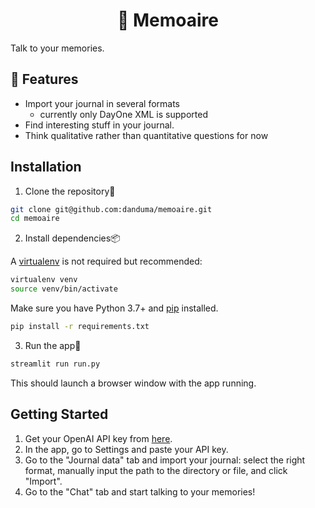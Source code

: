 <h1 align="center">
📓 Memoaire
</h1>

Talk to your memories. 

## 🔧 Features

- Import your journal in several formats
    - currently only DayOne XML is supported
- Find interesting stuff in your journal.
- Think qualitative rather than quantitative questions for now 

## Installation

1. Clone the repository📂

```bash
git clone git@github.com:danduma/memoaire.git
cd memoaire
```

2. Install dependencies📦

A [virtualenv](https://pypi.org/project/virtualenv/) is not required but recommended:

```bash
virtualenv venv
source venv/bin/activate
```

Make sure you have Python 3.7+ and [pip](https://pip.pypa.io/en/stable/) installed.

```bash
pip install -r requirements.txt
```

3. Run the app🚀

```bash
streamlit run run.py
```

This should launch a browser window with the app running. 

## Getting Started

1. Get your OpenAI API key from [here](https://platform.openai.com/).
2. In the app, go to Settings and paste your API key.
3. Go to the "Journal data" tab and import your journal: select the right format, manually input the path to the directory or file, and click "Import".
4. Go to the "Chat" tab and start talking to your memories!
